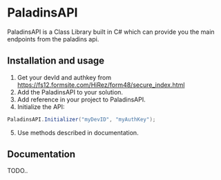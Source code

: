 # PaladinsAPI
PaladinsAPI is a Class Library built in C# which can provide you the main endpoints from the paladins api.

## Installation and usage
1) Get your devId and authkey from https://fs12.formsite.com/HiRez/form48/secure_index.html  
2) Add the PaladinsAPI to your solution.  
3) Add reference in your project to PaladinsAPI.  
4) Initialize the API:
```C#
PaladinsAPI.Initializer("myDevID", "myAuthKey");
```
5) Use methods described in documentation.  

## Documentation
TODO..